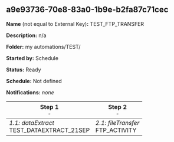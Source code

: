 ## a9e93736-70e8-83a0-1b9e-b2fa87c71cec

**Name** (not equal to External Key)**:** TEST_FTP_TRANSFER

**Description:** n/a

**Folder:** my automations/TEST/

**Started by:** Schedule

**Status:** Ready

**Schedule:** Not defined

**Notifications:** _none_


| Step 1<br>_<small>-</small>_ | Step 2<br>_<small>-</small>_ |
| --- | --- |
| _1.1: dataExtract_<br>TEST_DATAEXTRACT_21SEP | _2.1: fileTransfer_<br>FTP_ACTIVITY |
